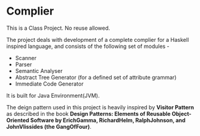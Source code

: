 # Complier
This is a Class Project. No reuse allowed.

The project deals with development of a complete complier for a Haskell inspired language, and consists of the following set of modules -

<ul>
  <li> Scanner </li>
  <li> Parser </li>
  <li> Semantic Analyser </li>
  <li> Abstract Tree Generator (for a defined set of attribute grammar) </li>
  <li> Immediate Code Generator </li>
</ul>

It is built for Java Environment(JVM).

The deign pattern used in this project is heavily inspired by <b>Visitor Pattern </b> as described in the book 
<b>Design Patterns: Elements of Reusable Object-Oriented Software by ErichGamma, RichardHelm, RalphJohnson, and JohnVlissides (the GangOfFour)</b>.
